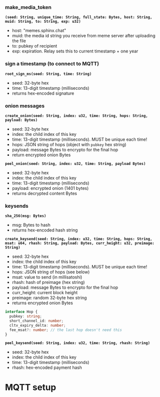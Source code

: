 ### make_media_token

**`(seed: String, unique_time: String, full_state: Bytes, host: String, muid: String, to: String, exp: u32)`**

- host: "memes.sphinx.chat"
- muid: the media id string you receive from meme server after uploading the file
- to: pubkey of recipient
- exp: expiration. Relay sets this to current timestamp + one year

### sign a timestamp (to connect to MQTT)

**`root_sign_ms(seed: String, time: String)`**

- seed: 32-byte hex
- time: 13-digit timestamp (milliseconds)
- returns hex-encoded signature

### onion messages

**`create_onion(seed: String, index: u32, time: String, hops: String, payload: Bytes)`**

- seed: 32-byte hex
- index: the child index of this key
- time: 13-digit timestamp (milliseconds). MUST be unique each time!
- hops: JSON string of hops (object with `pubkey` hex string)
- payload: message Bytes to encrypto for the final hop
- return encrypted onion Bytes

**`peel_onion(seed: String, index: u32, time: String, payload Bytes)`**

- seed: 32-byte hex
- index: the child index of this key
- time: 13-digit timestamp (milliseconds)
- payload: encrypted onion (1401 bytes)
- returns decrypted content Bytes

### keysends

**`sha_256(msg: Bytes)`**

- msg: Bytes to hash
- returns hex-encoded hash string

**`create_keysend(seed: String, index: u32, time: String, hops: String, msat: u64, rhash: String, payload: Bytes, curr_height: u32, preimage: String)`**

- seed: 32-byte hex
- index: the child index of this key
- time: 13-digit timestamp (milliseconds). MUST be unique each time!
- hops: JSON string of hops (see below)
- msat: value to send (in millisatoshi)
- rhash: hash of preimage (hex string)
- payload: message Bytes to encrypto for the final hop
- curr_height: current block height
- preimage: random 32-byte hex string
- returns encrypted onion Bytes

```ts
interface Hop {
  pubkey: string;
  short_channel_id: number;
  cltv_expiry_delta: number;
  fee_msat?: number; // the last hop doesn't need this
}
```

**`peel_keysend(seed: String, index: u32, time: String, rhash: String)`**

- seed: 32-byte hex
- index: the child index of this key
- time: 13-digit timestamp (milliseconds)
- rhash: hex-encoded payment hash

# MQTT setup
